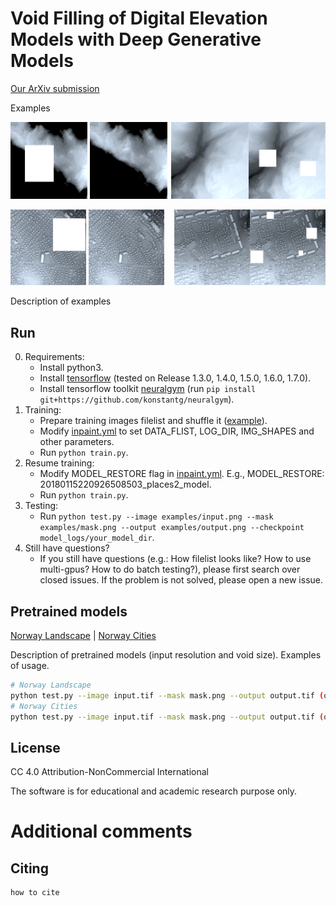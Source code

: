 # Void Filling of Digital Elevation Models with Deep Generative Models

[Our ArXiv submission]()

Examples

<p>
<img src="examples/rex01m-min.png" width="24.5%" />
<img src="examples/rex01b-min.png" width="24.5%" />
<img style="float:right;" src="examples/rex03m-min.png" width="24.5%" />
<img style="float:right;" src="examples/rex03b-min.png" width="24.5%" />
</p>

<p>
<img src="examples/rex09m-min.png" width="24%" />
<img src="examples/rex09o-min.png" width="24%" />
<img style="float:right;" src="examples/rex07m-min.png" width="24%" />
<img style="float:right;" src="examples/rex07o-min.png" width="24%" />
</p>

Description of examples

## Run

0. Requirements:
    * Install python3.
    * Install [tensorflow](https://www.tensorflow.org/install/) (tested on Release 1.3.0, 1.4.0, 1.5.0, 1.6.0, 1.7.0).
    * Install tensorflow toolkit [neuralgym](https://github.com/konstantg/neuralgym) (run `pip install git+https://github.com/konstantg/neuralgym`).
1. Training:
    * Prepare training images filelist and shuffle it ([example](https://github.com/JiahuiYu/generative_inpainting/issues/15)).
    * Modify [inpaint.yml](/inpaint.yml) to set DATA_FLIST, LOG_DIR, IMG_SHAPES and other parameters.
    * Run `python train.py`.
2. Resume training:
    * Modify MODEL_RESTORE flag in [inpaint.yml](/inpaint.yml). E.g., MODEL_RESTORE: 20180115220926508503_places2_model.
    * Run `python train.py`.
3. Testing:
    * Run `python test.py --image examples/input.png --mask examples/mask.png --output examples/output.png --checkpoint model_logs/your_model_dir`.
4. Still have questions?
    * If you still have questions (e.g.: How filelist looks like? How to use multi-gpus? How to do batch testing?), please first search over closed issues. If the problem is not solved, please open a new issue.

## Pretrained models

[Norway Landscape]() | [Norway Cities]()

Description of pretrained models (input resolution and void size). Examples of usage.

```bash
# Norway Landscape
python test.py --image input.tif --mask mask.png --output output.tif (or png) --checkpoint_dir model_logs/checkpoint/
# Norway Cities
python test.py --image input.tif --mask mask.png --output output.tif (or png) --checkpoint_dir model_logs/checkpoint/
```

## License

CC 4.0 Attribution-NonCommercial International

The software is for educational and academic research purpose only.

# Additional comments

## Citing

```
how to cite
```
